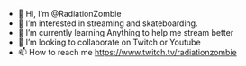 - 👋 Hi, I’m @RadiationZombie
- 👀 I’m interested in streaming and skateboarding.
- 🌱 I’m currently learning Anything to help me stream better
- 💞️ I’m looking to collaborate on Twitch or Youtube
- 📫 How to reach me https://www.twitch.tv/radiationzombie

<!---
RadiationZombie is also on YouTube the link is, https://www.youtube.com/channel/UC8woXbYD0Jy2Q43hSws7jeg
